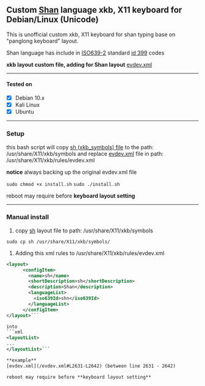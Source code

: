 ## Custom [Shan](https://en.wikipedia.org/wiki/Shan_people) language xkb, X11 keyboard for Debian/Linux (Unicode)

This is unofficial custom xkb, X11 keyboard for shan typing base on "panglong keyboard" layout.


Shan language has include in [ISO639-2](https://en.wikipedia.org/wiki/List_of_ISO_639-2_codes) standard [id 399](https://www.loc.gov/standards/iso639-2/php/langcodes_name.php?code_ID=399) codes

**xkb layout custom file, adding for Shan layout**
[evdev.xml](/evdev.xml#L2631-L2642)

---------------------------

#### Tested on

- [x] Debian 10.x
- [x] Kali Linux
- [x] Ubuntu  

----------------------------------------------------
### Setup
this bash script will copy [sh (xkb_symbols) file](/sh) to the path: /usr/share/X11/xkb/symbols and replace [evdev.xml](/evdev.xml) file in path: /usr/share/X11/xkb/rules/evdev.xml

**notice** always backing up the original evdev.xml file


```sudo chmod +x install.sh```
```sudo ./install.sh```

reboot may require before **keyboard layout setting**

----------------------------------------------------

### Manual install

1. copy [sh](/sh) layout file to path: /usr/share/X11/xkb/symbols
  
```sudo cp sh /usr/share/X11/xkb/symbols/```

1. Adding this xml rules to /usr/share/X11/xkb/rules/evdev.xml

```xml 
<layout>
      <configItem>
        <name>sh</name>
        <shortDescription>sh</shortDescription>
        <description>Shan</description>
        <languageList>
          <iso639Id>shn</iso639Id>
        </languageList>
      </configItem>
</layout>```

into 
```xml
<layoutList>
...
</layoutList>```

**example**
[evdev.xml](/evdev.xml#L2631-L2642) (between line 2631 - 2642)

reboot may require before **keyboard layout setting**

